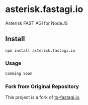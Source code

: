 # asterisk.fastagi.io

Asterisk FAST AGI for NodeJS

## Install

```
npm install asterisk.fastagi.io
```

### Usage

```javascript
Comming Soon
```

### Fork from Original Repository

This project is a fork of [ts-fastagi.io](https://github.com/espaker/ts-fastagi.io). 